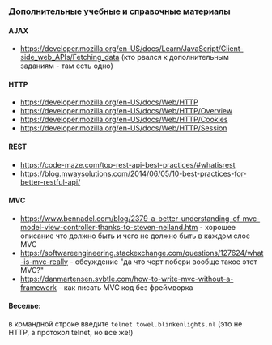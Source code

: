 ### Дополнительные учебные и справочные материалы

#### AJAX
 - https://developer.mozilla.org/en-US/docs/Learn/JavaScript/Client-side_web_APIs/Fetching_data (кто рвался к дополнительным заданиям - там есть одно)

#### HTTP
 - https://developer.mozilla.org/en-US/docs/Web/HTTP
 - https://developer.mozilla.org/en-US/docs/Web/HTTP/Overview
 - https://developer.mozilla.org/en-US/docs/Web/HTTP/Cookies
 - https://developer.mozilla.org/en-US/docs/Web/HTTP/Session

#### REST
 - https://code-maze.com/top-rest-api-best-practices/#whatisrest
 - https://blog.mwaysolutions.com/2014/06/05/10-best-practices-for-better-restful-api/

#### MVC
 - https://www.bennadel.com/blog/2379-a-better-understanding-of-mvc-model-view-controller-thanks-to-steven-neiland.htm - хорошее описание что должно быть и чего не должно быть в каждом слое MVC
 - https://softwareengineering.stackexchange.com/questions/127624/what-is-mvc-really - обсуждение "да что черт побери вообще такое этот MVC?"
 - https://danmartensen.svbtle.com/how-to-write-mvc-without-a-framework - как писать MVC код без фреймворка
 

#### Веселье:
в командной строке введите `telnet towel.blinkenlights.nl` (это не HTTP, а протокол telnet, но все же!)

